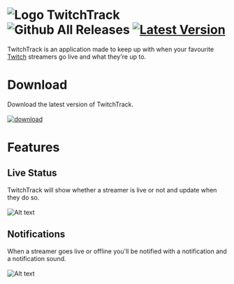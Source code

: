 ![Logo](https://github.com/ChristopherK95/TwitchTrack/blob/master/TwitchTrack64.png?raw=true) TwitchTrack ![Github All Releases](https://img.shields.io/github/downloads/ChristopherK95/TwitchTrack/total?logo=GitHub&style=flat&color=orange) [![Latest Version](https://img.shields.io/github/v/release/ChristopherK95/TwitchTrack)](https://github.com/ChristopherK95/TwitchTrack/releases/latest)
============
TwitchTrack is an application made to keep up with when your favourite <a href="https://twitch.tv">Twitch</a> streamers go live and what they're up to.
# Download
Download the latest version of TwitchTrack.
<br>
<br>
[![download](https://img.shields.io/github/v/release/ChristopherK95/TwitchTrack?color=%233bbf26&label=download)](https://github.com/ChristopherK95/TwitchTrack/releases/latest/download/Setup.exe)
# Features
## Live Status
TwitchTrack will show whether a streamer is live or not and update when they do so.
<br>
<br>
![Alt text](https://github.com/ChristopherK95/TwitchTrack/blob/master/TwitchTrackPreview.png?raw=true)
## Notifications
When a streamer goes live or offline you'll be notified with a notification and a notification sound.
<br>
<br>
![Alt text](https://github.com/ChristopherK95/TwitchTrack/blob/master/TwitchTrackNotifs.png?raw=true)
